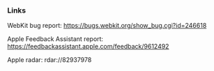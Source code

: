 ### Links
WebKit bug report:
https://bugs.webkit.org/show_bug.cgi?id=246618

Apple Feedback Assistant report:
https://feedbackassistant.apple.com/feedback/9612492

Apple radar:
rdar://82937978
